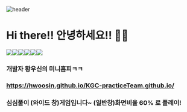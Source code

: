 ![header](https://capsule-render.vercel.app/api?type=waving&color=auto&height=300&section=header&text=HWoosin&fontSize=90)
# Hi there!! 안녕하세요!! 👋😊
<img src="https://img.shields.io/badge/Spring-green"/><img src="https://img.shields.io/badge/Java-red"/><img src = "https://img.shields.io/badge/JavaScript-F7DF1E"/><img src = "https://img.shields.io/badge/MySql-blue"/><img src="https://img.shields.io/badge/%20-%20Jsp-blueviolet"/><img src ="https://img.shields.io/badge/%20-%20OracleDB-hotpink"/>

### 개발자 황우신의 미니홈피ㅋㅋ

### https://hwoosin.github.io/KGC-practiceTeam.github.io/
### 심심풀이 (와이드 창)게임입니다~ (일반창)화면비율 60% 로 플레이!


